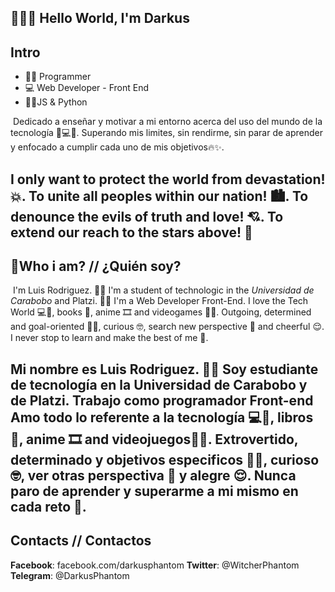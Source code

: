 ## 👋👨‍💻 Hello World, I'm Darkus

## Intro

+ 👨‍💻 Programmer
+ 💻 Web Developer - Front End
+ 💙🌟JS & Python 

​	Dedicado a enseñar y motivar a mi entorno acerca del uso del mundo de la tecnología 📱💻🌐. Superando mis limites, sin rendirme, sin parar de aprender y enfocado a cumplir cada uno de mis objetivos🔥✨.

​	I only want to protect the world from devastation! 💥.  To unite all peoples within our nation! 🏙. To denounce the evils of truth and love! 💘. To extend our reach to the stars above! 🌟
---

## 👀Who i am? // ¿Quién soy?

​	I'm Luis Rodriguez. 👨‍💻 I'm a student of technologic in the *Universidad de Carabobo* and Platzi. 👨‍💻
I'm a Web Developer Front-End. I love the Tech World 💻💙, books 📘, anime 🎞 and videogames 👾💙. Outgoing, determined and goal-oriented 🏁💪, curious 🤓, search new perspective 🔎 and cheerful 😌. I never stop to learn and make the best of me 🌟.


​	Mi nombre es Luis Rodriguez. 👨‍💻 Soy estudiante de tecnología en la Universidad de Carabobo y de Platzi. Trabajo como programador Front-end
Amo todo lo referente a la tecnología 💻💙, libros 📘, anime 🎞 and videojuegos👾💙. Extrovertido, determinado y objetivos especificos 🏁💪, curioso 🤓, ver otras perspectiva 🔎 y alegre 😌. Nunca paro de aprender y superarme a mi mismo en cada reto 🌟.
---

## Contacts // Contactos

**Facebook**: facebook.com/darkusphantom
**Twitter**: @WitcherPhantom
**Telegram**: @DarkusPhantom
